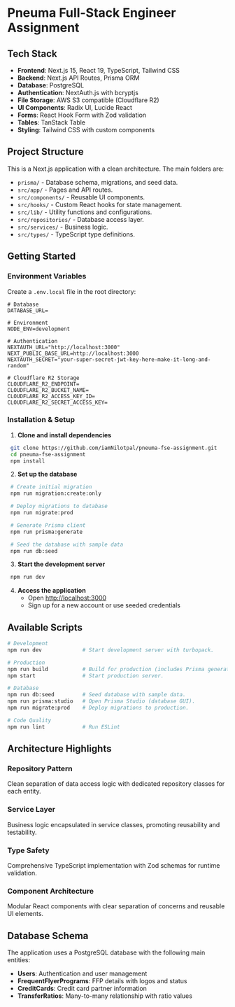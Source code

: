 # Pneuma Full-Stack Engineer Assignment

## Tech Stack

- **Frontend**: Next.js 15, React 19, TypeScript, Tailwind CSS
- **Backend**: Next.js API Routes, Prisma ORM
- **Database**: PostgreSQL
- **Authentication**: NextAuth.js with bcryptjs
- **File Storage**: AWS S3 compatible (Cloudflare R2)
- **UI Components**: Radix UI, Lucide React
- **Forms**: React Hook Form with Zod validation
- **Tables**: TanStack Table
- **Styling**: Tailwind CSS with custom components

## Project Structure

This is a Next.js application with a clean architecture. The main folders are:

- `prisma/` - Database schema, migrations, and seed data.
- `src/app/` - Pages and API routes.
- `src/components/` - Reusable UI components.
- `src/hooks/` - Custom React hooks for state management.
- `src/lib/` - Utility functions and configurations.
- `src/repositories/` - Database access layer.
- `src/services/` - Business logic.
- `src/types/` - TypeScript type definitions.

## Getting Started

### Environment Variables

Create a `.env.local` file in the root directory:

```env
# Database
DATABASE_URL=

# Environment
NODE_ENV=development

# Authentication
NEXTAUTH_URL="http://localhost:3000"
NEXT_PUBLIC_BASE_URL=http://localhost:3000
NEXTAUTH_SECRET="your-super-secret-jwt-key-here-make-it-long-and-random"

# Cloudflare R2 Storage
CLOUDFLARE_R2_ENDPOINT=
CLOUDFLARE_R2_BUCKET_NAME=
CLOUDFLARE_R2_ACCESS_KEY_ID=
CLOUDFLARE_R2_SECRET_ACCESS_KEY=
```

### Installation & Setup

1. **Clone and install dependencies**

```bash
 git clone https://github.com/iamNilotpal/pneuma-fse-assignment.git
 cd pneuma-fse-assignment
 npm install
```

2. **Set up the database**

```bash
 # Create initial migration
 npm run migration:create:only

 # Deploy migrations to database
 npm run migrate:prod

 # Generate Prisma client
 npm run prisma:generate

 # Seed the database with sample data
 npm run db:seed
```

3. **Start the development server**

```bash
 npm run dev
```

4. **Access the application**
   - Open [http://localhost:3000](http://localhost:3000)
   - Sign up for a new account or use seeded credentials

## Available Scripts

```bash
# Development
npm run dev             # Start development server with turbopack.

# Production
npm run build           # Build for production (includes Prisma generate).
npm start               # Start production server.

# Database
npm run db:seed         # Seed database with sample data.
npm run prisma:studio   # Open Prisma Studio (database GUI).
npm run migrate:prod    # Deploy migrations to production.

# Code Quality
npm run lint            # Run ESLint
```

## Architecture Highlights

### Repository Pattern

Clean separation of data access logic with dedicated repository classes for each
entity.

### Service Layer

Business logic encapsulated in service classes, promoting reusability and
testability.

### Type Safety

Comprehensive TypeScript implementation with Zod schemas for runtime validation.

### Component Architecture

Modular React components with clear separation of concerns and reusable UI
elements.

## Database Schema

The application uses a PostgreSQL database with the following main entities:

- **Users**: Authentication and user management
- **FrequentFlyerPrograms**: FFP details with logos and status
- **CreditCards**: Credit card partner information
- **TransferRatios**: Many-to-many relationship with ratio values
